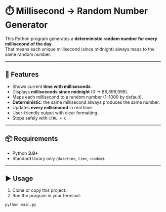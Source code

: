 # ⏱️ Millisecond → Random Number Generator

This Python program generates a **deterministic random number for every millisecond of the day**.  
That means each unique millisecond (since midnight) always maps to the same random number.

---

## 🚀 Features
- Shows current **time with milliseconds**.
- Displays **milliseconds since midnight** (0 → 86,399,999).
- Maps each millisecond to a random number (1–1000 by default).
- **Deterministic**: the same millisecond always produces the same number.
- Updates **every millisecond** in real time.
- User-friendly output with clear formatting.
- Stops safely with `CTRL + C`.

---

## 📦 Requirements
- Python **3.8+**
- Standard library only (`datetime`, `time`, `random`).

---

## ▶️ Usage
1. Clone or copy this project.
2. Run the program in your terminal:

```bash
python main.py
